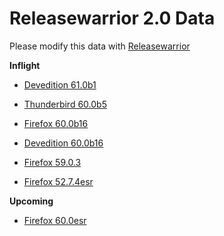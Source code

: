 

Releasewarrior 2.0 Data
=======================

Please modify this data with [Releasewarrior](https://github.com/mozilla-releng/releasewarrior-2.0)

**Inflight**

* [Devedition 61.0b1](/inflight/devedition/devedition-devedition-61.0b1.md)

* [Thunderbird 60.0b5](/inflight/thunderbird/thunderbird-beta-60.0b5.md)

* [Firefox 60.0b16](/inflight/firefox/firefox-beta-60.0b16.md)

* [Devedition 60.0b16](/inflight/devedition/devedition-devedition-60.0b16.md)

* [Firefox 59.0.3](/inflight/firefox/firefox-release-59.0.3.md)

* [Firefox 52.7.4esr](/inflight/firefox/firefox-esr-52.7.4esr.md)

**Upcoming**

* [Firefox 60.0esr](/upcoming/firefox/firefox-esr-60.0esr.md)

